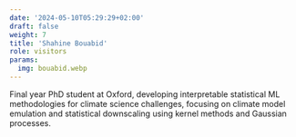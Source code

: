 ```yaml
---
date: '2024-05-10T05:29:29+02:00'
draft: false
weight: 7
title: 'Shahine Bouabid'
role: visitors
params:
  img: bouabid.webp
---
```


Final year PhD student at Oxford, developing interpretable statistical ML methodologies for climate science challenges, focusing on climate model emulation and statistical downscaling using kernel methods and Gaussian processes.
